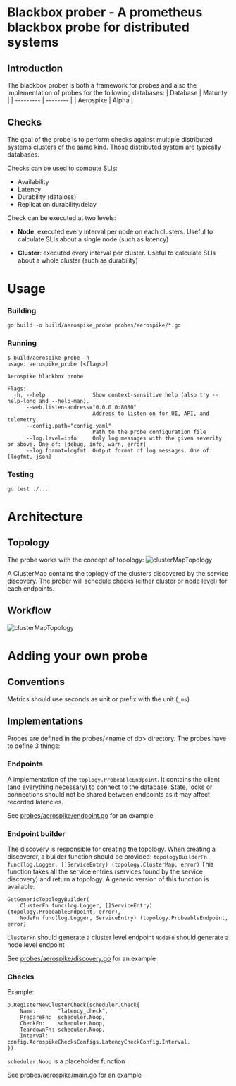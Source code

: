 # Blackbox prober - A prometheus blackbox probe for distributed systems

## Introduction

The blackbox prober is both a framework for probes and also the implementation of probes for the
following databases:
| Database  | Maturity |
| --------- | -------- |
| Aerospike | Alpha    |

## Checks

The goal of the probe is to perform checks against multiple distributed systems clusters of the same kind. Those distributed system are typically databases.

Checks can be used to compute [SLIs](https://sre.google/sre-book/service-level-objectives/):
- Availability
- Latency
- Durability (dataloss)
- Replication durability/delay

Check can be executed at two levels:
- **Node**: executed every interval per node on each clusters.
Useful to calculate SLIs about a single node (such as latency)

- **Cluster**: executed every interval per cluster.
Useful to calculate SLIs about a whole cluster (such as durability)

# Usage

### Building
```
go build -o build/aerospike_probe probes/aerospike/*.go
```

### Running
```
$ build/aerospike_probe -h
usage: aerospike_probe [<flags>]

Aerospike blackbox probe

Flags:
  -h, --help               Show context-sensitive help (also try --help-long and --help-man).
      --web.listen-address="0.0.0.0:8080"  
                           Address to listen on for UI, API, and telemetry.
      --config.path="config.yaml"  
                           Path to the probe configuration file
      --log.level=info     Only log messages with the given severity or above. One of: [debug, info, warn, error]
      --log.format=logfmt  Output format of log messages. One of: [logfmt, json]
```
### Testing

```
go test ./... 
```

# Architecture

## Topology

The probe works with the concept of topology:
![clusterMapTopology](docs/images/ClusterMap.svg)

A ClusterMap contains the toplogy of the clusters discovered by the service discovery.
The prober will schedule checks (either cluster or node level) for each endpoints.

## Workflow

![clusterMapTopology](docs/images/workflow.svg)


# Adding your own probe

## Conventions

Metrics should use seconds as unit or prefix with the unit (`_ms`) 


## Implementations

Probes are defined in the probes/\<name of db\> directory.
The probes have to define 3 things:

### Endpoints

A implementation of the `toplogy.ProbeableEndpoint`. It contains the client 
(and everything necessary) to connect to the database. State, locks or
connections should not be shared between endpoints as it may affect recorded
latencies.

See [probes/aerospike/endpoint.go](probes/aerospike/endpoint.go) for an example

### Endpoint builder

The discovery is responsible for creating the topology. When creating a
discoverer, a builder function should be provided: 
`topologyBuilderFn func(log.Logger, []ServiceEntry) (topology.ClusterMap, error)`
This function takes all the service entries (services found by the service
discovery) and return a topology. A generic version of this function is
available:
```
GetGenericTopologyBuilder(
	ClusterFn func(log.Logger, []ServiceEntry) (topology.ProbeableEndpoint, error),
	NodeFn func(log.Logger, ServiceEntry) (topology.ProbeableEndpoint, error)
```

`ClusterFn` should generate a cluster level endpoint
`NodeFn` should generate a node level endpoint

See [probes/aerospike/discovery.go](probes/aerospike/discovery.go) for an example

### Checks

Example:
```
p.RegisterNewClusterCheck(scheduler.Check{
    Name:       "latency_check",
    PrepareFn:  scheduler.Noop,
    CheckFn:    scheduler.Noop,
    TeardownFn: scheduler.Noop,
    Interval:   config.AerospikeChecksConfigs.LatencyCheckConfig.Interval,
})
```
`scheduler.Noop` is a placeholder function

See [probes/aerospike/main.go](probes/aerospike/main.go) for an example
